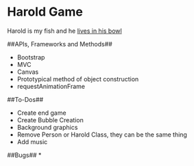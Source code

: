 # Harold Game
Harold is my fish and he [lives in his bowl](https://taylornodell.bandcamp.com/track/harolds-song)

##APIs, Frameworks and Methods##
* Bootstrap
* MVC
* Canvas
* Prototypical method of object construction
* requestAnimationFrame

##To-Dos##
* Create end game
* Create Bubble Creation
* Background graphics
* Remove Person or Harold Class, they can be the same thing
* Add music

##Bugs##
*